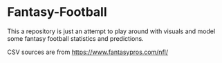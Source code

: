 # Fantasy-Football

This a repository is just an attempt to play around with visuals and model some fantasy football statistics and predictions.


CSV sources are from https://www.fantasypros.com/nfl/ 
